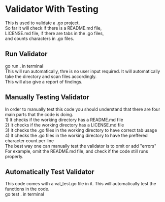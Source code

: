 # Validator With Testing
<p>This is used to validate a .go project.<br>
So far it will check if there is a README.md file,<br>
LICENSE.md file, if there are tabs in the .go files,<br> 
and counts characters in .go files.</p>

## Run Validator
<p>go run . in terminal<br>
This will run automatically, thre is no user input required. It will automatically take the directory and scan files accordingly.<br> This will also give a report of findings.</p>  

## Manually Testing Validator
<p>In order to manually test this code you should understand that there are four main parts that the code is doing.<br>
    1) It checks if the working directory has a README.md file<br>
    2) It checks if the working directory has a LICENSE.md file<br>
    3) It checks the .go files in the working directory to have correct tab usage<br>
    4) It checks the .go files in the working directory to have the preffered character count per line<br>
The best way one can manually test the validator is to omit or add "errors"<br>
For example, omit the README.md file, and check if the code still runs properly.</p>

## Automatically Test Validator
<p>This code comes with a val_test.go file in it. This will automatically test the functions in the code.<br>
go test . in terminal</p>